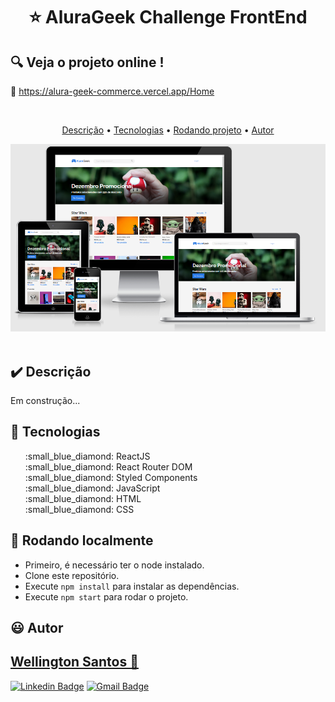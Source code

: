 # <p align="center">:star: AluraGeek Challenge FrontEnd</p>

## :mag: Veja o projeto online !

:link: https://alura-geek-commerce.vercel.app/Home

<br>
<p align="center">
 <a href="#heavy_check_mark-Descrição">Descrição</a> •
 <a href="#hammer-Tecnologias">Tecnologias</a> •
 <a href="#game_die-Rodando-localmente">Rodando projeto</a> •
 <a href="#smiley-autor">Autor</a>
</p>

<img src="https://github.com/WSantos79/AluraGeek/blob/main/public/image.png?raw=true"><br><br>


## :heavy_check_mark: **Descrição**

Em construção...


## :hammer: **Tecnologias**

<ul type="none">
<li>:small_blue_diamond: ReactJS</li>
<li>:small_blue_diamond: React Router DOM</li>
<li>:small_blue_diamond: Styled Components</li>
<li>:small_blue_diamond: JavaScript</li>
<li>:small_blue_diamond: HTML</li>
<li>:small_blue_diamond: CSS</li>
</ul>

## :game_die: Rodando localmente

+ Primeiro, é necessário ter o node instalado.
+ Clone este repositório.
+ Execute `npm install` para instalar as dependências.
+ Execute `npm start` para rodar o projeto.

## :smiley: Autor

## <a href="https://github.com/WSantos79">Wellington Santos 🚀</a>

[![Linkedin Badge](https://img.shields.io/badge/-WellingtonSantos79-blue?style=flat-square&logo=Linkedin&logoColor=white&link=https://www.linkedin.com/in/wellingtonsantos79/)](https://www.linkedin.com/in/wellingtonsantos79/) 
[![Gmail Badge](https://img.shields.io/badge/-WellingtonSantos7799@gmail.com-c14438?style=flat-square&logo=Gmail&logoColor=white&link=mailto:wellingtonsantos7799@gmail.com)](mailto:wellingtonsantos7799@gmail.com)












